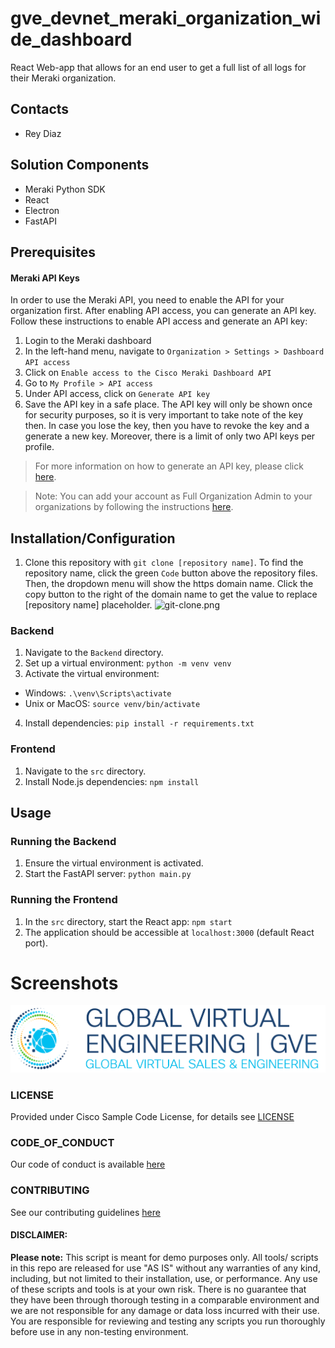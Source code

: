 # gve_devnet_meraki_organization_wide_dashboard
React Web-app that allows for an end user to get a full list of all logs for their Meraki organization.


## Contacts
* Rey Diaz

## Solution Components
*  Meraki Python SDK
*  React
*  Electron
*  FastAPI

## Prerequisites

#### Meraki API Keys

In order to use the Meraki API, you need to enable the API for your organization first. After enabling API access, you can generate an API key. Follow these instructions to enable API access and generate an API key:
 1. Login to the Meraki dashboard
 2. In the left-hand menu, navigate to `Organization > Settings > Dashboard API access`
 3. Click on `Enable access to the Cisco Meraki Dashboard API`
 4. Go to `My Profile > API access`
 5. Under API access, click on `Generate API key`
 6. Save the API key in a safe place. The API key will only be shown once for security purposes, so it is very important to take note of the key then. In case you lose the key, then you have to revoke the key and a generate a new key. Moreover, there is a limit of only two API keys per profile.

> For more information on how to generate an API key, please click [here](https://developer.cisco.com/meraki/api-v1/#!authorization/authorization). 

> Note: You can add your account as Full Organization Admin to your organizations by following the instructions [here](https://documentation.meraki.com/General_Administration/Managing_Dashboard_Access/Managing_Dashboard_Administrators_and_Permissions).


## Installation/Configuration

 1. Clone this repository with `git clone [repository name]`. To find the repository name, click the green `Code` button above the repository files. Then, the dropdown menu will show the https domain name. Click the copy button to the right of the domain name to get the value to replace [repository name] placeholder.
![git-clone.png](git-clone.png)

### Backend

 1. Navigate to the `Backend` directory.
 2. Set up a virtual environment: `python -m venv venv`
 3. Activate the virtual environment:
   - Windows: `.\venv\Scripts\activate`
   - Unix or MacOS: `source venv/bin/activate`

 4. Install dependencies: `pip install -r requirements.txt`

### Frontend

 1. Navigate to the `src` directory.
 2. Install Node.js dependencies: `npm install`


## Usage

### Running the Backend
 1. Ensure the virtual environment is activated.
 2. Start the FastAPI server: `python main.py`

### Running the Frontend
1. In the `src` directory, start the React app: `npm start`
2. The application should be accessible at `localhost:3000` (default React port).


# Screenshots

![/IMAGES/0image.png](/IMAGES/0image.png)

### LICENSE

Provided under Cisco Sample Code License, for details see [LICENSE](LICENSE.md)

### CODE_OF_CONDUCT

Our code of conduct is available [here](CODE_OF_CONDUCT.md)

### CONTRIBUTING

See our contributing guidelines [here](CONTRIBUTING.md)

#### DISCLAIMER:
<b>Please note:</b> This script is meant for demo purposes only. All tools/ scripts in this repo are released for use "AS IS" without any warranties of any kind, including, but not limited to their installation, use, or performance. Any use of these scripts and tools is at your own risk. There is no guarantee that they have been through thorough testing in a comparable environment and we are not responsible for any damage or data loss incurred with their use.
You are responsible for reviewing and testing any scripts you run thoroughly before use in any non-testing environment.
